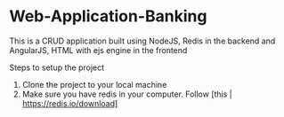 # Web-Application-Banking
This is a CRUD application built using NodeJS, Redis in the backend and AngularJS, HTML with ejs engine in the frontend

Steps to setup the project

1. Clone the project to your local machine
2. Make sure you have redis in your computer. Follow [this | https://redis.io/download]


